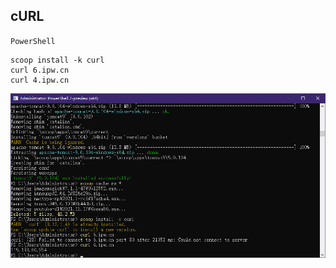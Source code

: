 ## cURL
`PowerShell`
```
scoop install -k curl
curl 6.ipw.cn
curl 4.ipw.cn
```
![](屏幕截图%202025-04-14%20015410.png)